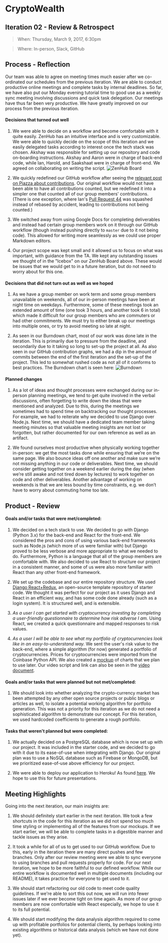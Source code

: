 # CryptoWealth

## Iteration 02 - Review & Retrospect

> When: Thursday, March 9, 2017, 6:30pm
 
> Where: In-person, Slack, GitHub

## Process - Reflection

Our team was able to agree on meeting times much easier after we co-ordinated our schedules from the previous iteration. We are able to conduct productive online meetings and complete tasks by internal deadlines. So far, we have also put our Monday evening tutorial time to good use as a weekly sync meeting involving discussions and quick task delegation. Our meetings have thus far been very productive. We have greatly improved on our process from the previous iteration.

#### Decisions that turned out well

1. We were able to decide on a workflow and become comfortable with it quite easily. ZenHub has an intuitive interface and is very customizable. We were able to quickly decide on the scope of this iteration and we easily delegated tasks according to interest once the tech stack was chosen. Akshay was responsible for setting up our repository and code on-boarding instructions. Akshay and Aaron were in charge of back-end code, while Ian, Harold, and Saakshaat were in charge of front-end. We agreed on collaborating on writing the script. ![ZenHub Board](https://i.gyazo.com/e5c466f2df8d4ca1a2571f51cae0cfb4.png)

2. We quickly redefined our GitHub workflow after seeing the [relevant post on Piazza about contributions](https://piazza.com/class/ixi2hcv294s25r?cid=242). Our original workflow would not have been able to have all contributions counted, but we redefined it into a simpler one that counted all of our group members' contributions. (There is one exception, where Ian's [Pull Request 44](https://github.com/csc301-winter-2017/project-team-10/pull/44) was squashed instead of rebased by accident, leading to contributions not being counted.)

3. We switched away from using Google Docs for completing deliverables and instead had certain group members work on it through our GitHub workflow (though instead pushing directly to `master` due to it not being code). This allowed for writing more seamlessly as we could use proper Markdown editors.

4. Our project scope was kept small and it allowed us to focus on what was important, with guidance from the TA. We kept any outstanding issues we thought of in the "Icebox" on our ZenHub Board above. These would be issues that we would get to in a future iteration, but do not need to worry about for this one.

#### Decisions that did not turn out as well as we hoped

1. As we have a group member on work term and some group members unavailable on weekends, all of our in-person meetings have been at night time on weekdays. Furthermore, some of these meetings took an extended amount of time (one took 3 hours, and another took 6 in total) which made it difficult for our group members who are commuters or had other commitments. We must try to either break up our meetings into multiple ones, or try to avoid meeting so late at night.

2. As seen in our Burndown chart, most of our work was done late in the iteration. This is primarily due to pressure from the deadline, and secondarily due to it taking so long to set-up the project at all. As also seen in our GitHub contribution graphs, we had a dip in the amount of commits between the end of the first iteration and the set-up of the project. This led to somewhat rushed code as not all of it conforms to best practices. The Burndown chart is seen here: ![Burndown](https://puu.sh/uCZ6w/9ea0474661.png)

#### Planned changes

1. As a lot of ideas and thought processes were exchanged during our in-person planning meetings, we tend to get quite involved in the verbal discussions, often forgetting to write down the ideas that were mentioned and analyzed. Due to this, during the meetings we sometimes had to spend time on backtracking our thought processes. For example, we had to reiterate why we decided to use Django over Node.js. Next time, we should have a dedicated team member taking meeting minutes so that valuable meeting insights are not lost or forgotten, but rather documented for our own reference as well as an artifact.

2. We found ourselves most productive when physically working together in-person: we get the most tasks done while ensuring that we’re on the same page. We also bounce ideas off one another and make sure we’re not missing anything in our code or deliverables. Next time, we should consider getting together on a weekend earlier during the day (when we’re still awake and not tired down by lectures) to work together on code and other deliverables. Another advantage of working on weekends is that we are less bound by time constraints, e.g. we don’t have to worry about commuting home too late.

## Product - Review

#### Goals and/or tasks that were met/completed:

1. We decided on a tech stack to use. We decided to go with Django (Python 3.x) for the back-end and React for the front-end. We considered the pros and cons of using various back-end frameworks such as Node.js (which more of us were familiar with) but Django proved to be less verbose and more appropriate to what we needed to do. Furthermore, Python is a language that all of the group members are comfortable with. We also decided to use React to structure our project in a consistent manner, and some of us were also more familiar with React than any other front-end framework.

2. We set up the codebase and our entire repository structure. We used [Django React+Redux](https://github.com/Seedstars/django-react-redux-base), an open-source template repository of starter code. We thought it was perfect for our project as it uses Django and React in an efficient way, and has some code done already (such as a login system). It is structured well, and is extensible.

3. _As a user I can get started with cryptocurrency investing by completing a user-friendly questionnaire to determine how risk adverse I am._ Using React, we created a quick questionnaire and mapped responses to risk values.

4. _As a user I will be able to see what my portfolio of cryptocurrencies look like in an easy-to-understand way._ We sent the user's risk value to the back-end, where a simple algorithm (for now) generated a portfolio of cryptocurrencies. Prices for cryptocurrencies were imported from the Coinbase Python API. We also created a [mockup](portfolioAllocations.html) of charts that we plan to use later. Our video script and link can also be seen in the [video document](iteration-02.video.md).

#### Goals and/or tasks that were planned but not met/completed:

1. We should look into whether analyzing the crypto-currency market has been attempted by any other open source projects or public blogs or articles as well, to isolate a potential working algorithm for portfolio generation. This was not a priority for this iteration as we do not need a sophisticated algorithm to demonstrate our concept. For this iteration, we used hardcoded coefficients to generate a rough portfolio.

#### Tasks that weren't planned but were completed:

1. We actually decided on a PostgreSQL database which is now set up with our project. It was included in the starter code, and we decided to go with it due to its ease-of-use when integrating with Django. Our original plan was to use a NoSQL database such as Firebase or MongoDB, but we prioritized ease-of-use above efficiency for our project.

2. We were able to deploy our application to Heroku! As found [here](https://cryptowealth.herokuapp.com/). We hope to use this for future presentations.

## Meeting Highlights

Going into the next iteration, our main insights are:

1. We should definitely start earlier in the next iteration. We took a few shortcuts in the code for this iteration as we did not spend too much time styling or implementing all of the features from our mockups. If we start earlier, we will be able to complete tasks in a digestible manner and tackle issues as they arise.

2. It took a while for all of us to get used to our GitHub workflow. Due to this, early in the iteration there are many direct pushes and few branches. Only after our review meeting were we able to sync everyone to using branches and pull requests properly for code. For our next iteration, we hope to be more faithful to our defined workflow. While our entire workflow is documented well in multiple documents (including our README), it takes practice for everyone to get used to it.

3. We should start refactoring our old code to meet code quality guidelines. If we're able to sort this out now, we will run into fewer issues later if we ever become tight on time again. As more of our group members are now comfortable with React especially, we hope to use it to its full potential.

4. We should start modifying the data analysis algorithm required to come up with profitable portfolios for potential clients, by perhaps looking into existing algorithms or historical data analysis (which we have not done yet).
